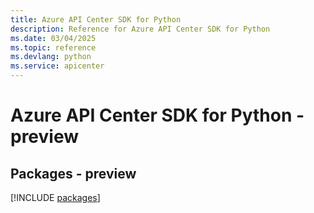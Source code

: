 ```yaml
---
title: Azure API Center SDK for Python
description: Reference for Azure API Center SDK for Python
ms.date: 03/04/2025
ms.topic: reference
ms.devlang: python
ms.service: apicenter
---
```

# Azure API Center SDK for Python - preview
## Packages - preview
[!INCLUDE [packages](api-center-index.md)]